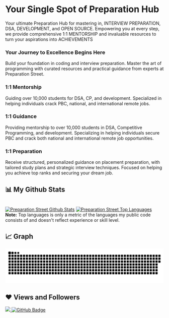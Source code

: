 # Your Single Spot of Preparation Hub

Your ultimate Preparation Hub for mastering in, INTERVIEW PREPARATION, DSA, DEVELOPMENT, and OPEN SOURCE. Empowering you at every step, we provide comprehensive 1:1 MENTORSHIP and invaluable resources to turn your aspirations into ACHIEVEMENTS

### Your Journey to Excellence Begins Here
Build your foundation in coding and interview preparation. Master the art of programming with curated resources and practical guidance from experts at Preparation Street.

### 1:1 Mentorship
Guiding over 10,000 students for DSA, CP, and development. Specialized in helping individuals crack PBC, national, and international remote jobs.

### 1:1 Guidance
Providing mentorship to over 10,000 students in DSA, Competitive Programming, and development. Specializing in helping individuals secure PBC and crack both national and international remote job opportunities.

### 1:1 Preparation
Receive structured, personalized guidance on placement preparation, with tailored study plans and strategic interview techniques. Focused on helping you achieve top ranks and securing your dream job.

## 📊 My Github Stats

   <br/>
<a href="https://github.com/preparationstreet/github-readme-stats"><img alt="Preparation Street Github Stats" src="https://github-readme-stats.vercel.app/api?username=preparationstreet&show_icons=true&count_private=true&theme=react&hide_border=true&bg_color=0D1117" /></a>
  <a href="https://github.com/preparationstreet/github-readme-stats"><img alt="Preparation Street Top Languages" src="https://github-readme-stats.vercel.app/api/top-langs/?username=preparationstreet&langs_count=8&count_private=true&layout=compact&theme=react&hide_border=true&bg_color=0D1117" /></a>
  <br/>
  <b>Note:</b> Top languages is only a metric of the languages my public code consists of and doesn't reflect experience or skill level.

<br/>

## 📈 Graph
<p align="center">
   <img src="https://github.com/killshotxd/svgIcons/blob/main/github-contribution-grid-snake.svg" alt="snake">
</p>

## ❤ Views and Followers
<a href="https://github.com/Meghna-DAS/github-profile-views-counter">
    <img src="https://komarev.com/ghpvc/?username=preparationstreet">
</a>
<a href="https://github.com/preparationstreet?tab=followers"><img src="https://img.shields.io/github/followers/preparationstreet?label=Followers&style=social" alt="GitHub Badge"></a>
